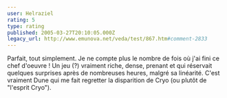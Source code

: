 ```yaml
---
user: Helraziel
rating: 5
type: rating
published: 2005-03-27T20:10:05.000Z
legacy_url: http://www.emunova.net/veda/test/867.htm#comment-2833
---
```

Parfait, tout simplement. Je ne compte plus le nombre de fois où j'ai fini ce chef d'oeuvre ! Un jeu (?) vraiment riche, dense, prenant et qui réservait quelques surprises après de nombreuses heures, malgré sa linéarité.
C'est vraiment Dune qui me fait regretter la disparition de Cryo (ou plutôt de "l'esprit Cryo").
